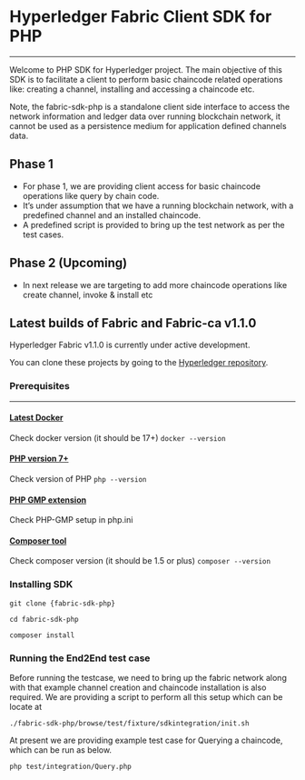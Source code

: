 # Hyperledger Fabric Client SDK for PHP
- - - - - - - - 

Welcome to PHP SDK for Hyperledger project. The main objective of this SDK is to facilitate a client to perform basic chaincode related operations like: creating a channel, installing and accessing a chaincode etc.

Note, the fabric-sdk-php is a standalone client side interface to access the network information and ledger data over running blockchain network, it cannot be used as a persistence medium for application defined channels data.


## Phase 1

* For phase 1, we are providing client access for basic chaincode operations like query by chain code.
* It’s under assumption that we have a running blockchain network, with a predefined channel and an installed chaincode.
* A predefined script is provided to bring up the test network as per the test cases.



## Phase 2 (Upcoming)

* In next release we are targeting to add more chaincode operations like create channel, invoke & install etc


## Latest builds of Fabric and Fabric-ca v1.1.0

Hyperledger Fabric v1.1.0 is currently under active development.

You can clone these projects by going to the [Hyperledger repository](https://gerrit.hyperledger.org/r/#/admin/projects/).







### Prerequisites ###
- - - - - - -

#### [Latest Docker](https://docs.docker.com/engine/installation)
Check docker version (it should be 17+)
`docker --version`

#### [PHP version 7+](http://php.net/manual/en/install.php)
Check version of PHP
`php --version`

#### [PHP GMP extension](http://php.net/manual/en/gmp.installation.php)
Check PHP-GMP setup in php.ini

#### [Composer tool](https://getcomposer.org/doc/00-intro.md)
Check composer version (it should be 1.5 or plus)
`composer --version`



### Installing SDK


`git clone {fabric-sdk-php}`

`cd fabric-sdk-php`

`composer install`




### Running the End2End test case


Before running the testcase, we need to bring up the fabric network along with that example channel creation and chaincode installation is also required. We are providing a script to perform all this setup which can be locate at

`./fabric-sdk-php/browse/test/fixture/sdkintegration/init.sh`

At present we are providing example test case for Querying a chaincode, which can be run as below.

`php test/integration/Query.php`



